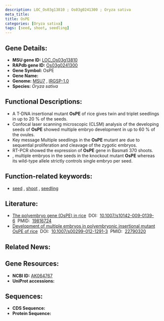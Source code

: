 ```yaml
---
description: LOC_Os03g13810 ; Os03g0241300 ; Oryza sativa
meta_title:
title: OsPE
categories: [Oryza sativa]
tags: [seed, shoot, seedling]
---
```


## Gene Details:
- **MSU gene ID:** [LOC_Os03g13810](http://rice.uga.edu/cgi-bin/ORF_infopage.cgi?orf=LOC_Os03g13810)  
- **RAPdb gene ID:** [Os03g0241300](https://rapdb.dna.affrc.go.jp/locus/?name=Os03g0241300)  
- **Gene Symbol:** OsPE
- **Gene Name:**
- **Genome:**  [MSU7](http://rice.uga.edu/)&nbsp;,&nbsp;[IRGSP-1.0](https://rapdb.dna.affrc.go.jp/download/irgsp1.html)
- **Species:** *Oryza sativa*

## Functional Descriptions:
   - A T-DNA insertional mutant **OsPE** of rice gives twin and triplet seedlings in up to 20 % of the seeds.
   - Confocal laser scanning microscopic (CLSM) analysis of the developing seeds of **OsPE** showed multiple embryo development in up to 60 % of the ovules.
   - Key message Multiple seedlings in the **OsPE** mutant are due to sequential proliferation and cleavage of the zygotic embryos.
   - RT-PCR showed the expression of **OsPE** gene in Basmati 370 shoots.
   - , multiple embryos in the seeds in the knockout mutant **OsPE** whereas its wild-type allele strictly controls single embryo per seed.

## Function-related keywords:
   - [seed](/tags/seed/)&nbsp;,&nbsp;[shoot](/tags/shoot/)&nbsp;,&nbsp;[seedling](/tags/seedling/)

## Literature:
   - [The polyembryo gene (OsPE) in rice](https://www.doi.org/10.1007/s10142-009-0139-6)&nbsp;&nbsp;DOI:&nbsp;&nbsp;[10.1007/s10142-009-0139-6](https://www.doi.org/10.1007/s10142-009-0139-6)&nbsp;&nbsp;PMID:&nbsp;&nbsp;[19816724](https://pubmed.ncbi.nlm.nih.gov/19816724/)
   - [Development of multiple embryos in polyembryonic insertional mutant OsPE of rice](https://www.doi.org/10.1007/s00299-012-1291-3)&nbsp;&nbsp;DOI:&nbsp;&nbsp;[10.1007/s00299-012-1291-3](https://www.doi.org/10.1007/s00299-012-1291-3)&nbsp;&nbsp;PMID:&nbsp;&nbsp;[22790320](https://pubmed.ncbi.nlm.nih.gov/22790320/)

## Related News:

## Gene Resources:
- **NCBI ID:**  [AK064767](http://www.ncbi.nlm.nih.gov/nuccore/AK064767)
- **UniProt accessions:** [](https://www.uniprot.org/uniprotkb//entry)

## Sequences:
- **CDS Sequence:**
- **Protein Sequence:**
